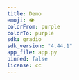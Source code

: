 ```yaml
---
title: Demo 
emoji: 👁️
colorFrom: purple
colorTo: purple
sdk: gradio
sdk_version: "4.44.1"
app_file: app.py
pinned: false
license: cc
---
```

